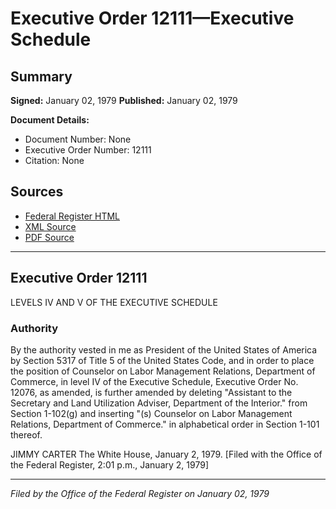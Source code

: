 # Executive Order 12111—Executive Schedule

## Summary

**Signed:** January 02, 1979
**Published:** January 02, 1979

**Document Details:**
- Document Number: None
- Executive Order Number: 12111
- Citation: None

## Sources
- [Federal Register HTML](https://www.presidency.ucsb.edu/documents/executive-order-12111-executive-schedule)
- [XML Source](None)
- [PDF Source](None)

---

## Executive Order 12111

LEVELS IV AND V OF THE EXECUTIVE SCHEDULE
### Authority

By the authority vested in me as President of the United States of America by Section 5317 of Title 5 of the United States Code, and in order to place the position of Counselor on Labor Management Relations, Department of Commerce, in level IV of the Executive Schedule, Executive Order No. 12076, as amended, is further amended by deleting "Assistant to the Secretary and Land Utilization Adviser, Department of the Interior." from Section 1-102(g) and inserting "(s) Counselor on Labor Management Relations, Department of Commerce." in alphabetical order in Section 1-101 thereof.

JIMMY CARTER
The White House,
January 2, 1979.
[Filed with the Office of the Federal Register, 2:01 p.m., January 2, 1979]

---

*Filed by the Office of the Federal Register on January 02, 1979*
